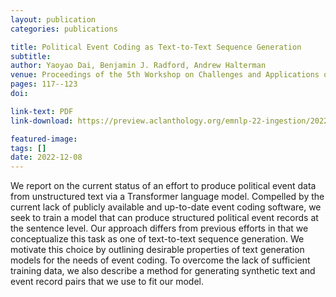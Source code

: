 ```yaml
---
layout: publication
categories: publications

title: Political Event Coding as Text-to-Text Sequence Generation
subtitle: 
author: Yaoyao Dai, Benjamin J. Radford, Andrew Halterman
venue: Proceedings of the 5th Workshop on Challenges and Applications of Automated Extraction of Socio-political Events from Text (CASE)
pages: 117--123
doi: 

link-text: PDF
link-download: https://preview.aclanthology.org/emnlp-22-ingestion/2022.case-1.16/

featured-image: 
tags: []
date: 2022-12-08
---
```


We report on the current status of an effort to produce political event data from unstructured text via a Transformer language model. Compelled by the current lack of publicly available and up-to-date event coding software, we seek to train a model that can produce structured political event records at the sentence level. Our approach differs from previous efforts in that we conceptualize this task as one of text-to-text sequence generation. We motivate this choice by outlining desirable properties of text generation models for the needs of event coding. To overcome the lack of sufficient training data, we also describe a method for generating synthetic text and event record pairs that we use to fit our model.